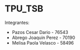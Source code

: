 # TPU_TSB
Integrantes:

- Pazos Cesar Dario - 76543
- Abrego Joaquin Perez - 70190
- Melisa Paola Velasco - 58496


